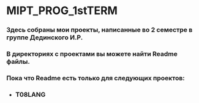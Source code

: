 # MIPT_PROG_1stTERM
### __Здесь собраны мои проекты, написанные во 2 семестре в группе Дединского И.Р.__

### В директориях с проектами вы можете найти Readme файлы.

### Пока что Readme есть только для следующих проектов:
- ### __T08LANG__
